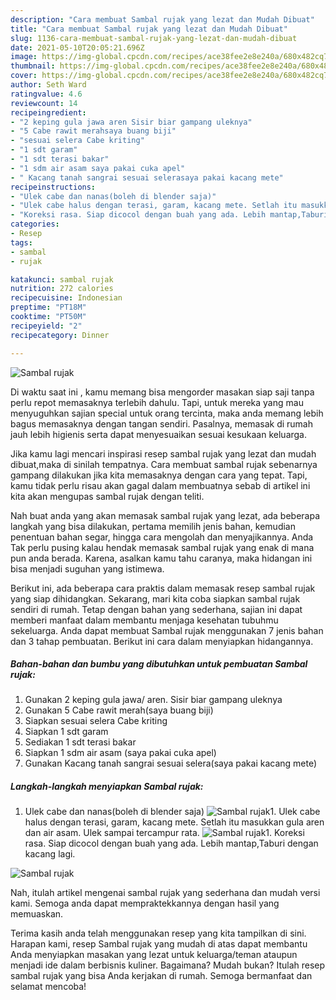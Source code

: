 ```yaml
---
description: "Cara membuat Sambal rujak yang lezat dan Mudah Dibuat"
title: "Cara membuat Sambal rujak yang lezat dan Mudah Dibuat"
slug: 1136-cara-membuat-sambal-rujak-yang-lezat-dan-mudah-dibuat
date: 2021-05-10T20:05:21.696Z
image: https://img-global.cpcdn.com/recipes/ace38fee2e8e240a/680x482cq70/sambal-rujak-foto-resep-utama.jpg
thumbnail: https://img-global.cpcdn.com/recipes/ace38fee2e8e240a/680x482cq70/sambal-rujak-foto-resep-utama.jpg
cover: https://img-global.cpcdn.com/recipes/ace38fee2e8e240a/680x482cq70/sambal-rujak-foto-resep-utama.jpg
author: Seth Ward
ratingvalue: 4.6
reviewcount: 14
recipeingredient:
- "2 keping gula jawa aren Sisir biar gampang uleknya"
- "5 Cabe rawit merahsaya buang biji"
- "sesuai selera Cabe kriting"
- "1 sdt garam"
- "1 sdt terasi bakar"
- "1 sdm air asam saya pakai cuka apel"
- " Kacang tanah sangrai sesuai selerasaya pakai kacang mete"
recipeinstructions:
- "Ulek cabe dan nanas(boleh di blender saja)"
- "Ulek cabe halus dengan terasi, garam, kacang mete. Setlah itu masukkan gula aren dan air asam. Ulek sampai tercampur rata."
- "Koreksi rasa. Siap dicocol dengan buah yang ada. Lebih mantap,Taburi dengan kacang lagi."
categories:
- Resep
tags:
- sambal
- rujak

katakunci: sambal rujak 
nutrition: 272 calories
recipecuisine: Indonesian
preptime: "PT18M"
cooktime: "PT50M"
recipeyield: "2"
recipecategory: Dinner

---
```



![Sambal rujak](https://img-global.cpcdn.com/recipes/ace38fee2e8e240a/680x482cq70/sambal-rujak-foto-resep-utama.jpg)

Di waktu  saat ini , kamu memang bisa mengorder masakan siap saji tanpa perlu repot memasaknya terlebih dahulu. Tapi, untuk mereka yang mau menyuguhkan sajian special untuk orang tercinta, maka anda memang lebih bagus memasaknya dengan tangan sendiri. Pasalnya, memasak di rumah jauh lebih higienis serta dapat menyesuaikan sesuai kesukaan keluarga.

Jika kamu lagi mencari inspirasi resep sambal rujak yang lezat dan mudah dibuat,maka di sinilah tempatnya. Cara membuat sambal rujak  sebenarnya gampang dilakukan jika kita memasaknya dengan cara yang tepat. Tapi, kamu tidak perlu risau akan gagal dalam membuatnya 
sebab di artikel ini kita akan mengupas sambal rujak dengan teliti.  



Nah buat anda yang akan memasak sambal rujak yang lezat, ada beberapa langkah yang bisa dilakukan, pertama memilih jenis bahan, kemudian penentuan bahan segar, hingga cara mengolah dan menyajikannya. Anda Tak perlu pusing kalau hendak memasak sambal rujak yang enak di mana pun anda berada. Karena, asalkan kamu  tahu caranya, maka hidangan ini bisa menjadi suguhan yang istimewa.

Berikut ini, ada beberapa cara praktis  dalam memasak resep sambal rujak yang siap dihidangkan. Sekarang, mari kita coba siapkan sambal rujak sendiri di rumah. Tetap dengan bahan yang sederhana, sajian ini dapat memberi manfaat dalam membantu menjaga kesehatan tubuhmu sekeluarga. Anda dapat membuat Sambal rujak menggunakan 7 jenis bahan dan 3 tahap pembuatan. Berikut ini cara dalam menyiapkan hidangannya.

<!--inarticleads1-->

##### Bahan-bahan dan bumbu yang dibutuhkan untuk pembuatan Sambal rujak:

1. Gunakan 2 keping gula jawa/ aren. Sisir biar gampang uleknya
1. Gunakan 5 Cabe rawit merah(saya buang biji)
1. Siapkan sesuai selera Cabe kriting
1. Siapkan 1 sdt garam
1. Sediakan 1 sdt terasi bakar
1. Siapkan 1 sdm air asam (saya pakai cuka apel)
1. Gunakan  Kacang tanah sangrai sesuai selera(saya pakai kacang mete)




<!--inarticleads2-->

##### Langkah-langkah menyiapkan Sambal rujak:

1. Ulek cabe dan nanas(boleh di blender saja)
<img src="https://img-global.cpcdn.com/steps/54448ba5d451c510/160x128cq70/sambal-rujak-langkah-memasak-1-foto.jpg" alt="Sambal rujak">1. Ulek cabe halus dengan terasi, garam, kacang mete. Setlah itu masukkan gula aren dan air asam. Ulek sampai tercampur rata.
<img src="//assets-global.cpcdn.com/assets/icons/button_play-2c75c40dde080a61004c1f40b05d8f140eaff45d7e9e6481dc71c63d2e7c4909.png" alt="Sambal rujak">1. Koreksi rasa. Siap dicocol dengan buah yang ada. Lebih mantap,Taburi dengan kacang lagi.
<img src="//assets-global.cpcdn.com/assets/icons/button_play-2c75c40dde080a61004c1f40b05d8f140eaff45d7e9e6481dc71c63d2e7c4909.png" alt="Sambal rujak">



Nah, itulah artikel mengenai  sambal rujak  yang sederhana dan mudah versi kami. Semoga anda dapat mempraktekkannya dengan hasil yang memuaskan. 

Terima kasih anda telah menggunakan resep yang kita tampilkan di sini. Harapan kami, resep  Sambal rujak yang mudah di atas dapat membantu Anda menyiapkan masakan yang lezat untuk keluarga/teman ataupun menjadi ide dalam berbisnis kuliner. Bagaimana? Mudah bukan? Itulah resep sambal rujak yang bisa Anda kerjakan di rumah. Semoga bermanfaat dan selamat mencoba!

